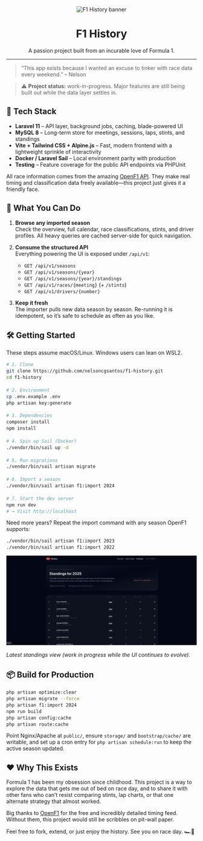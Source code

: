 <div align="center">
    <img src="https://raw.githubusercontent.com/nelsoncgsantos/assets/main/f1-history-banner.png" alt="F1 History banner" width="520">
    <h1>F1 History</h1>
    <p>A passion project built from an incurable love of Formula 1.</p>
</div>

---

> “This app exists because I wanted an excuse to tinker with race data every weekend.” – Nelson

> ⚠️ **Project status:** work-in-progress. Major features are still being built out while the data layer settles in.

## 🚦 Tech Stack

- **Laravel 11** – API layer, background jobs, caching, blade-powered UI  
- **MySQL 8** – Long-term store for meetings, sessions, laps, stints, and standings  
- **Vite + Tailwind CSS + Alpine.js** – Fast, modern frontend with a lightweight sprinkle of interactivity  
- **Docker / Laravel Sail** – Local environment parity with production  
- **Testing** – Feature coverage for the public API endpoints via PHPUnit

All race information comes from the amazing [OpenF1 API](https://api.openf1.org/). They make real timing and classification data freely available—this project just gives it a friendly face.

## 🏁 What You Can Do

1. **Browse any imported season**  
   Check the overview, full calendar, race classifications, stints, and driver profiles. All heavy queries are cached server-side for quick navigation.

2. **Consume the structured API**  
   Everything powering the UI is exposed under `/api/v1`:
   - `GET /api/v1/seasons`  
   - `GET /api/v1/seasons/{year}`  
   - `GET /api/v1/seasons/{year}/standings`  
   - `GET /api/v1/races/{meeting}` (+ `/stints`)  
   - `GET /api/v1/drivers/{number}`

3. **Keep it fresh**  
   The importer pulls new data season by season. Re-running it is idempotent, so it’s safe to schedule as often as you like.

## 🛠️ Getting Started

These steps assume macOS/Linux. Windows users can lean on WSL2.

```bash
# 1. Clone
git clone https://github.com/nelsoncgsantos/f1-history.git
cd f1-history

# 2. Environment
cp .env.example .env
php artisan key:generate

# 3. Dependencies
composer install
npm install

# 4. Spin up Sail (Docker)
./vendor/bin/sail up -d

# 5. Run migrations
./vendor/bin/sail artisan migrate

# 6. Import a season
./vendor/bin/sail artisan f1:import 2024

# 7. Start the dev server
npm run dev
# → Visit http://localhost
```

Need more years? Repeat the import command with any season OpenF1 supports:

```bash
./vendor/bin/sail artisan f1:import 2023
./vendor/bin/sail artisan f1:import 2022
```

<div align="center">
    <img src="resources/screenshot-2025.png" alt="F1 History standings preview" width="900">
</div>

*Latest standings view (work in progress while the UI continues to evolve).*

## 📦 Build for Production

```bash
php artisan optimize:clear
php artisan migrate --force
php artisan f1:import 2024
npm run build
php artisan config:cache
php artisan route:cache
```

Point Nginx/Apache at `public/`, ensure `storage/` and `bootstrap/cache/` are writable, and set up a cron entry for `php artisan schedule:run` to keep the active season updated.

## ❤️ Why This Exists

Formula 1 has been my obsession since childhood. This project is a way to explore the data that gets me out of bed on race day, and to share it with other fans who can’t resist comparing stints, lap charts, or that one alternate strategy that almost worked.

Big thanks to [OpenF1](https://api.openf1.org/) for the free and incredibly detailed timing feed. Without them, this project would still be scribbles on pit-wall paper.

Feel free to fork, extend, or just enjoy the history. See you on race day. 🏎️💨
